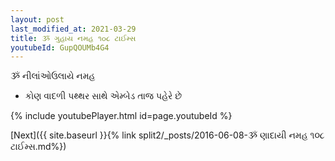 ```yaml
---
layout: post
last_modified_at: 2021-03-29
title: ૐ ગુહાય નમહ ૧૦૮ ટાઈમ્સ
youtubeId: GupQOUMb4G4
---
```

 
 
 ૐ નીલાંઓઉલાયે નમહ  
 
 -  કોણ વાદળી પથ્થર સાથે એમ્બેડ તાજ પહેરે છે 
 
  
 
  
 
 
 
 
 
 


{% include youtubePlayer.html id=page.youtubeId %}
 
[Next]({{ site.baseurl }}{% link  split2/_posts/2016-06-08-ૐ ણાદાયી નમહ ૧૦૮ ટાઈમ્સ.md%})
 
